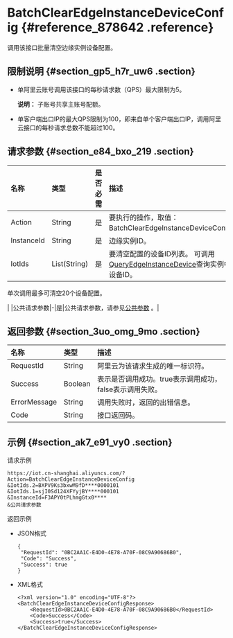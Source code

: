 # BatchClearEdgeInstanceDeviceConfig {#reference_878642 .reference}

调用该接口批量清空边缘实例设备配置。

## 限制说明 {#section_gp5_h7r_uw6 .section}

-   单阿里云账号调用该接口的每秒请求数（QPS）最大限制为5。

    **说明：** 子账号共享主账号配额。

-   单客户端出口IP的最大QPS限制为100，即来自单个客户端出口IP，调用阿里云接口的每秒请求总数不能超过100。

## 请求参数 {#section_e84_bxo_219 .section}

|名称|类型|是否必需|描述|
|:-|:-|:---|:-|
|Action|String|是|要执行的操作，取值：BatchClearEdgeInstanceDeviceConfig。|
|InstanceId|String|是|边缘实例ID。|
|IotIds|List\(String\)|是|要清空配置的设备ID列表。 可调用[QueryEdgeInstanceDevice](cn.zh-CN/云端开发指南/云端API参考/边缘实例管理/QueryEdgeInstanceDevice.md#)查询实例中的设备ID。

 单次调用最多可清空20个设备配置。

 |
|公共请求参数|-|是|公共请求参数，请参见[公共参数](cn.zh-CN/云端开发指南/云端API参考/公共参数.md#) 。|

## 返回参数 {#section_3uo_omg_9mo .section}

|名称|类型|描述|
|:-|:-|:-|
|RequestId|String|阿里云为该请求生成的唯一标识符。|
|Success|Boolean|表示是否调用成功。true表示调用成功，false表示调用失败。|
|ErrorMessage|String|调用失败时，返回的出错信息。|
|Code|String|接口返回码。|

## 示例 {#section_ak7_e91_vy0 .section}

请求示例

``` {#codeblock_xfi_pbf_t8d}
https://iot.cn-shanghai.aliyuncs.com/?Action=BatchClearEdgeInstanceDeviceConfig
&IotIds.2=BXPV9Ks3bxwM9fD****0000101
&IotIds.1=sjI0Sd124XFYyjBY****000101
&InstanceId=F3APY0tPLhmgGtx0****
&公共请求参数
```

返回示例

-   JSON格式

    ``` {#codeblock_cyt_4c9_bqz}
    {
     "RequestId": "0BC2AA1C-E4D0-4E78-A70F-08C9A90686B0",
     "Code": "Success",
     "Success": true
    }
    ```

-   XML格式

    ``` {#codeblock_sdj_dvl_efy}
    <?xml version="1.0" encoding="UTF-8"?>
    <BatchClearEdgeInstanceDeviceConfigResponse>
        <RequestId>0BC2AA1C-E4D0-4E78-A70F-08C9A90686B0</RequestId>
        <Code>Success</Code>
        <Success>true</Success>
    </BatchClearEdgeInstanceDeviceConfigResponse>
    ```


